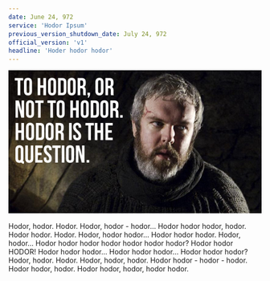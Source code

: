 ```yaml
---
date: June 24, 972
service: 'Hodor Ipsum'
previous_version_shutdown_date: July 24, 972
official_version: 'v1'
headline: 'Hoder hodor hodor'
---
```


![Hodor](img/hodor.png)

Hodor, hodor. Hodor. Hodor, hodor - hodor... Hodor hodor hodor, hodor. Hodor hodor. Hodor. Hodor, hodor hodor... Hodor hodor hodor. Hodor, hodor... Hodor hodor hodor hodor hodor hodor hodor? Hodor hodor HODOR! Hodor hodor hodor... Hodor hodor hodor... Hodor hodor hodor? Hodor, hodor. Hodor. Hodor, hodor, hodor. Hodor hodor - hodor - hodor. Hodor hodor, hodor. Hodor hodor, hodor, hodor hodor.

